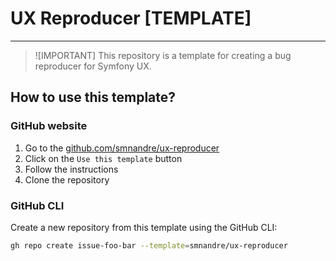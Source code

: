 # UX Reproducer [TEMPLATE]

---

> ![IMPORTANT]
> This repository is a template for creating a bug reproducer for Symfony UX.

## How to use this template?

### GitHub website

1. Go to the [github.com/smnandre/ux-reproducer](https://github.com/smnandre/ux-reproducer) 
2. Click on the `Use this template` button
3. Follow the instructions
4. Clone the repository

### GitHub CLI

Create a new repository from this template using the GitHub CLI:

```bash
gh repo create issue-foo-bar --template=smnandre/ux-reproducer
```
